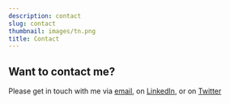 ```yaml
---
description: contact
slug: contact
thumbnail: images/tn.png
title: Contact
---
```


## Want to contact me?

Please get in touch with me via [email](mailto:james.a.allison@gmail.com), on [LinkedIn](https://www.linkedin.com/in/james-allison/), or on [Twitter](https://www.linkedin.com/in/james-allison/)

